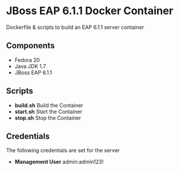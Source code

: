# JBoss EAP 6.1.1 Docker Container

Dockerfile & scripts to build an EAP 6.1.1 server container

## Components
 - Fedora 20
 - Java JDK 1.7
 - JBoss EAP 6.1.1

## Scripts
 - **build.sh** Build the Container
 - **start.sh** Start the Container
 - **stop.sh** Stop the Container

## Credentials
The following credentials are set for the server
 - **Management User** admin:admin123!

